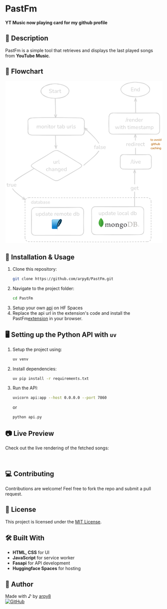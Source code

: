 # PastFm

**YT Music now playing card for my github profile**

## 🚀 Description
PastFm is a simple tool that retrieves and displays the last played songs from **YouTube Music**.

## 🚀 Flowchart
![flowchart](static/image-1.png)

## 🔗 Installation & Usage
1. Clone this repository:
   ```sh
   git clone https://github.com/arpy8/PastFm.git
   ```
2. Navigate to the project folder:
   ```sh
   cd PastFm
   ```
3. Setup your own [api](https://huggingface.co/spaces/arpy8/PastFm-Backend) on HF Spaces
4. Replace the api url in the extension's code and install the PastFm[extension](./extension/) in your browser.

## 🖥️ Setting up the Python API with `uv`
1. Setup the project using:
   ```sh
   uv venv
   ```
2. Install dependencies:
   ```sh
   uv pip install -r requirements.txt
   ```
3. Run the API:
   ```sh
   uvicorn api:app --host 0.0.0.0 --port 7860
   ```
   or 
   ```sh
   python api.py
   ```

## 📷 Live Preview
Check out the live rendering of the fetched songs:

<a href="https://arpy8-pastfm-backend.hf.space/redirect">
    <img src="http://localhost:7860/live" alt="" />
</a>

## 💻 Contributing
Contributions are welcome! Feel free to fork the repo and submit a pull request.

## 📜 License
This project is licensed under the [MIT License](LICENSE).

## 🛠 Built With
- **HTML, CSS** for UI
- **JavaScript** for service worker
- **Fasapi** for API development
- **Huggingface Spaces** for hosting

## 👤 Author
Made with ♪ by [arpy8](https://arpy8.com)  
[![GitHub](https://img.shields.io/badge/GitHub-arpy8-black?style=flat-square&logo=github)](https://github.com/arpy8)